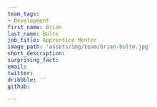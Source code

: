 ```yaml
---
team_tags:
- Development
first_name: Brian
last_name: Bolte
job_title: Apprentice Mentor
image_path: 'assets/img/team/brian-bolte.jpg'
short_description:
surprising_fact:
email:
twitter:
dribbble: ''
github:

---
```


